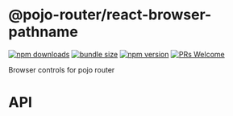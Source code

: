 # @pojo-router/react-browser-pathname
<!--[![CircleCI](https://circleci.com/gh/notwillk/pojo-router.svg?style=shield)](https://circleci.com/gh/notwillk/pojo-router)-->
[![npm downloads](https://img.shields.io/npm/dm/@pojo-router/react-browser-pathname.svg?style=flat-square)](https://www.npmjs.com/package/@pojo-router/react-browser-pathname)
[![bundle size](https://img.shields.io/bundlephobia/minzip/@pojo-router/react-browser-pathname?style=flat-square)](https://bundlephobia.com/result?p=@pojo-router/react-browser-pathname)
[![npm version](https://img.shields.io/npm/v/@pojo-router/react-browser-pathname.svg?style=flat-square)](https://www.npmjs.com/package/@pojo-router/react-browser-pathname)
[![PRs Welcome](https://img.shields.io/badge/PRs-welcome-brightgreen.svg?style=flat-square)](http://makeapullrequest.com)

Browser controls for pojo router

# API
